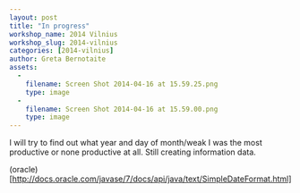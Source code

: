 ```yaml
---
layout: post
title: "In progress"
workshop_name: 2014 Vilnius
workshop_slug: 2014-vilnius
categories: [2014-vilnius]
author: Greta Bernotaite
assets:
  -
    filename: Screen Shot 2014-04-16 at 15.59.25.png
    type: image
  -
    filename: Screen Shot 2014-04-16 at 15.59.00.png
    type: image
---
```

I will try to find out what year and day of month/weak I was the most productive or none productive at all. Still creating information data.


(oracle)[http://docs.oracle.com/javase/7/docs/api/java/text/SimpleDateFormat.html]

